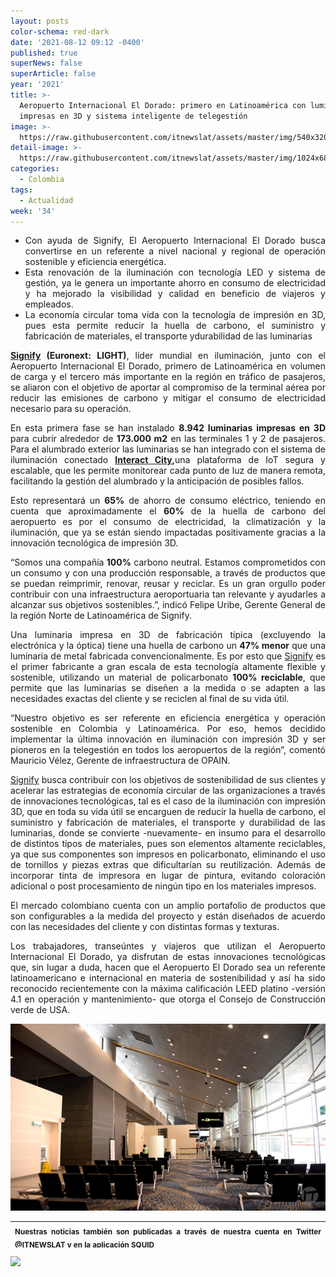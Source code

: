 ```yaml
---
layout: posts
color-schema: red-dark
date: '2021-08-12 09:12 -0400'
published: true
superNews: false
superArticle: false
year: '2021'
title: >-
  Aeropuerto Internacional El Dorado: primero en Latinoamérica con luminarias
  impresas en 3D y sistema inteligente de telegestión
image: >-
  https://raw.githubusercontent.com/itnewslat/assets/master/img/540x320/Luces-El-Dorado-p.jpg
detail-image: >-
  https://raw.githubusercontent.com/itnewslat/assets/master/img/1024x680/Luces-El-Dorado-g.jpg
categories:
  - Colombia
tags:
  - Actualidad
week: '34'
---
```

<ul style="text-align: justify;">
	<li>Con ayuda de Signify, El Aeropuerto Internacional El Dorado busca convertirse en un referente a nivel nacional y regional de operación sostenible y eficiencia energética.</li>
	<li>Esta renovación de la iluminación con tecnología LED y sistema de gestión, ya le genera un importante ahorro en consumo de electricidad y ha mejorado la visibilidad y calidad en beneficio de viajeros y empleados.</li>
	<li>La economía circular toma vida con la tecnología de impresión en 3D, pues esta permite reducir la huella de carbono, el suministro y fabricación de materiales, el transporte ydurabilidad de las luminarias</li>
</ul>
<p style="text-align: justify;"><a href="https://www.signify.com/"><strong>Signify</strong></a><strong> (Euronext: LIGHT)</strong>, líder mundial en iluminación, junto con el Aeropuerto Internacional El Dorado, primero de Latinoamérica en volumen de carga y el tercero más importante en la región en tráfico de pasajeros, se aliaron con el objetivo de aportar al compromiso de la terminal aérea por reducir las emisiones de carbono y mitigar el consumo de electricidad necesario para su operación.</p>
<p style="text-align: justify;">En esta primera fase se han instalado <strong>8.942 luminarias impresas en 3D</strong> para cubrir alrededor de <strong>173.000 m2</strong> en las terminales 1 y 2 de pasajeros. Para el alumbrado exterior las luminarias se han integrado con el sistema de iluminación conectado <a href="https://www.interact-lighting.com/es-co/what-is-possible/interact-city"><strong>Interact City</strong></a><strong>,</strong>una plataforma de IoT segura y escalable, que les permite monitorear cada punto de luz de manera remota, facilitando la gestión del alumbrado y la anticipación de posibles fallos.</p>
<p style="text-align: justify;">Esto representará un <strong>65%</strong> de ahorro de consumo eléctrico, teniendo en cuenta que aproximadamente el <strong>60%</strong> de la huella de carbono del aeropuerto es por el consumo de electricidad, la climatización y la iluminación, que ya se están siendo impactadas positivamente gracias a la innovación tecnológica de impresión 3D.</p>
<p style="text-align: justify;">“Somos una compañía <strong>100%</strong> carbono neutral. Estamos comprometidos con un consumo y con una producción responsable, a través de productos que se puedan reimprimir, renovar, reusar y reciclar. Es un gran orgullo poder contribuir con una infraestructura aeroportuaria tan relevante y ayudarles a alcanzar sus objetivos sostenibles.”, indicó Felipe Uribe, Gerente General de la región Norte de Latinoamérica de Signify.</p>
<p style="text-align: justify;">Una luminaria impresa en 3D de fabricación típica (excluyendo la electrónica y la óptica) tiene una huella de carbono un <strong>47% menor</strong> que una luminaria de metal fabricada convencionalmente. Es por esto que <a href="https://www.signify.com/">Signify</a> es el primer fabricante a gran escala de esta tecnología altamente flexible y sostenible, utilizando un material de policarbonato <strong>100% reciclable</strong>, que permite que las luminarias se diseñen a la medida o se adapten a las necesidades exactas del cliente y se reciclen al final de su vida útil.</p>
<p style="text-align: justify;">“Nuestro objetivo es ser referente en eficiencia energética y operación sostenible en Colombia y Latinoamérica. Por eso, hemos decidido implementar la última innovación en iluminación con impresión 3D y ser pioneros en la telegestión en todos los aeropuertos de la región”, comentó Mauricio Vélez, Gerente de infraestructura de OPAIN.</p>
<p style="text-align: justify;"><a href="https://www.signify.com/">Signify</a> busca contribuir con los objetivos de sostenibilidad de sus clientes y acelerar las estrategias de economía circular de las organizaciones a través de innovaciones tecnológicas, tal es el caso de la iluminación con impresión 3D, que en toda su vida útil se encarguen de reducir la huella de carbono, el suministro y fabricación de materiales, el transporte y durabilidad de las luminarias, donde se convierte -nuevamente- en insumo para el desarrollo de distintos tipos de materiales, pues son elementos altamente reciclables, ya que sus componentes son impresos en policarbonato, eliminando el uso de tornillos y piezas extras que dificultarían su reutilización. Además de incorporar tinta de impresora en lugar de pintura, evitando coloración adicional o post procesamiento de ningún tipo en los materiales impresos.</p>
<p style="text-align: justify;">El mercado colombiano cuenta con un amplio portafolio de productos que son configurables a la medida del proyecto y están diseñados de acuerdo con las necesidades del cliente y con distintas formas y texturas.</p>
<p style="text-align: justify;">Los trabajadores, transeúntes y viajeros que utilizan el Aeropuerto Internacional El Dorado, ya disfrutan de estas innovaciones tecnológicas que, sin lugar a duda, hacen que el Aeropuerto El Dorado sea un referente latinoamericano e internacional en materia de sostenibilidad y así ha sido reconocido recientemente con la máxima calificación LEED platino -versión 4.1 en operación y mantenimiento- que otorga el Consejo de Construcción verde de USA.</p>

![](https://raw.githubusercontent.com/itnewslat/assets/master/img/540x320/Luces-El-Dorado-p.jpg)

<table style="height: 42px;" width="569">
<tbody>
<tr>
<td style="text-align: justify;"><sub><strong>Nuestras noticias también son publicadas a través de nuestra cuenta en Twitter <a href="https://twitter.com/itnewslat?lang=es">@ITNEWSLAT</a> y en la aplicación <a href="https://squidapp.co/en/">SQUID</a></strong></sub></td>
</tr>
</tbody>
</table>

<img src="https://tracker.metricool.com/c3po.jpg?hash=56f88a41e39ab42c063cc51676587a04"/>
